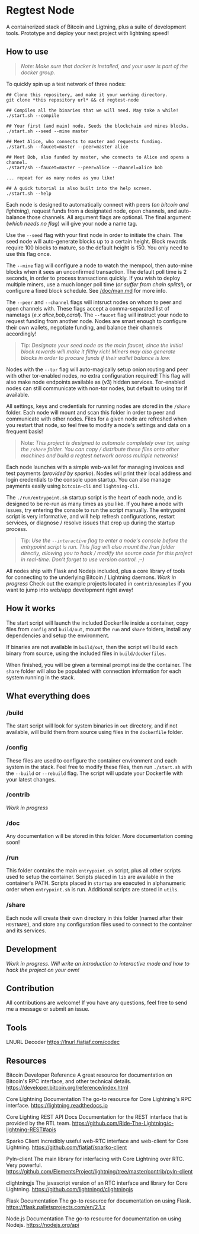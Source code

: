 # Regtest Node

A containerized stack of Bitcoin and Ligtning, plus a suite of development tools. Prototype and deploy your next project with lightning speed!

## How to use

> *Note: Make sure that docker is installed, and your user is part of the docker group.*

To quickly spin up a test network of three nodes:

```
## Clone this repository, and make it your working directory.
git clone *this repository url* && cd regtest-node

## Compiles all the binaries that we will need. May take a while!
./start.sh --compile

## Your first (and main) node. Seeds the blockchain and mines blocks.
./start.sh --seed --mine master

## Meet Alice, who connects to master and requests funding.
./start.sh --faucet=master --peer=master alice

## Meet Bob, also funded by master, who connects to Alice and opens a channel.
./start/sh --faucet=master --peer=alice --channel=alice bob

... repeat for as many nodes as you like!

## A quick tutorial is also built into the help screen.
./start.sh --help
```
Each node is designed to automatically connect with peers (*on bitcoin and lightning*), request funds from a designated node, open channels, and auto-balance those channels. All argument flags are optional. The final argument (*which needs no flag*) will give your node a name tag.

Use the `--seed` flag with your first node in order to initiate the chain. The seed node will auto-generate blocks up to a certain height. Block rewards require 100 blocks to mature, so the default height is 150. You only need to use this flag once.

The `--mine` flag will configure a node to watch the mempool, then auto-mine blocks when it sees an unconfirmed transaction. The default poll time is 2 seconds, in order to process transactions quickly. If you wish to deploy multiple miners, use a much longer poll time (*or suffer from chain splits!*), or configure a fixed block schedule. See [/doc/man.md](doc/man.md) for more info.

The `--peer` and `--channel` flags will intsruct nodes on whom to peer and open channels with. These flags accept a comma-separated list of nametags (*e.x alice,bob,carol*). The `--faucet` flag will instruct your node to request funding from another node. Nodes are smart enough to configure their own wallets, negotiate funding, and balance their channels accordingly!

> Tip: *Designate your seed node as the main faucet, since the initial block rewards will make it filthy rich! Miners may also generate blocks in order to procure funds if their wallet balance is low.*

Nodes with the `--tor` flag will auto-magically setup onion routing and peer with other tor-enabled nodes, no extra configuration required! This flag will also make node endpoints available as (v3) hidden services. Tor-enabled nodes can still communicate with non-tor nodes, but default to using tor if available.

All settings, keys and credentials for running nodes are stored in the `/share` folder. Each node will mount and scan this folder in order to peer and communicate with other nodes. Files for a given node are refreshed when you restart that node, so feel free to modify a node's settings and data on a frequent basis!

> Note: *This project is designed to automate completely over tor, using the `/share` folder. You can copy / distribute these files onto other machines and build a regtest network across multiple networks!*

Each node launches with a simple web-wallet for managing invoices and test payments (*provided by sparko*). Nodes will print their local address and login credentials to the console upon startup. You can also manage payments easily using `bitcoin-cli` and `lightning-cli`.

The `./run/entrypoint.sh` startup script is the heart of each node, and is designed to be re-run as many times as you like. If you have a node with issues, try entering the console to run the script manually. The entrypoint script is very informative, and will help refresh configurations, restart services, or diagnose / resolve issues that crop up during the startup process.

> Tip: *Use the `--interactive` flag to enter a node's console before the entrypoint script is run. This flag will also mount the /run folder directly, allowing you to hack / modify the source code for this project in real-time. Don't forget to use version control. ;-)*

All nodes ship with Flask and Nodejs included, plus a core library of tools for connecting to the underlying Bitcoin / Lightning daemons. *Work in progress* Check out the example projects located in `contrib/examples` if you want to jump into web/app development right away!

## How it works

The start script will launch the included Dockerfile inside a container, copy files from `config` and `build/out`, mount the `run` and `share` folders, install any dependencies and setup the environment.

If binaries are not available in `build/out`, then the script will build each binary from source, using the included files in `build/dockerfiles`.

When finished, you will be given a terminal prompt inside the container. The `share` folder will also be populated with connection information for each system running in the stack.

## What everything does

### /build

The start script will look for system binaries in `out` directory, and if not available, will build them from source using files in the `dockerfile` folder.

### /config

These files are used to configure the container environment and each system in the stack. Feel free to modify these files, then run `./start.sh` with the `--build` or `--rebuild` flag. The script will update your Dockerfile with your latest changes.

### /contrib

*Work in progress*

### /doc

Any documentation will be stored in this folder. More documentation coming soon!

### /run

This folder contains the main `entrypoint.sh` script, plus all other scripts used to setup the container. Scripts placed in `lib` are available in the container's PATH. Scripts placed in `startup` are executed in alphanumeric order when `entrypoint.sh` is run. Additional scripts are stored in `utils`.

### /share

Each node will create their own directory in this folder (named after their `HOSTNAME`), and store any configuration files used to connect to the container and its services.

## Development

*Work in progress. Will write an introduction to interactive mode and how to hack the project on your own!*

## Contribution

All contributions are welcome! If you have any questions, feel free to send me a message or submit an issue.

## Tools

LNURL Decoder
https://lnurl.fiatjaf.com/codec

## Resources

Bitcoin Developer Reference
A great resource for documentation on Bitcoin's RPC interface, and other technical details.
https://developer.bitcoin.org/reference/index.html

Core Lightning Documentation
The go-to resource for Core Lightning's RPC interface.
https://lightning.readthedocs.io

Core Lighting REST API Docs
Documentation for the REST interface that is provided by the RTL team.
https://github.com/Ride-The-Lightning/c-lightning-REST#apis

Sparko Client
Incredibly useful web-RTC interface and web-client for Core Lightning.
https://github.com/fiatjaf/sparko-client

Pyln-client
The main library for interfacing with Core Lightning over RTC. Very powerful.
https://github.com/ElementsProject/lightning/tree/master/contrib/pyln-client

clightningjs
The javascript version of an RTC interface and library for Core Lightning.
https://github.com/lightningd/clightningjs

Flask Documentation
The go-to resource for documentation on using Flask.
https://flask.palletsprojects.com/en/2.1.x

Node.js Documentation
The go-to resource for documentation on using Nodejs.
https://nodejs.org/api
